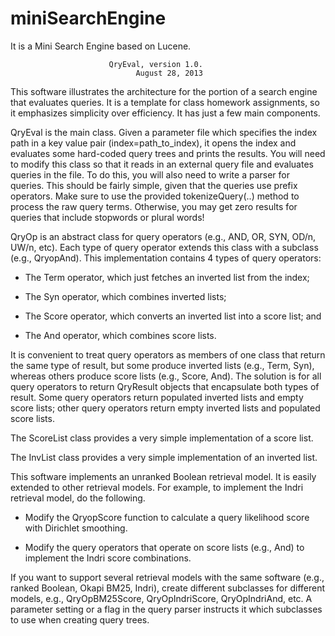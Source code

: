 miniSearchEngine
=================

It is a Mini Search Engine based on Lucene.


                          QryEval, version 1.0.
                                August 28, 2013


This software illustrates the architecture for the portion of a search
engine that evaluates queries.  It is a template for class homework
assignments, so it emphasizes simplicity over efficiency.  It has just
a few main components.

QryEval is the main class. Given a parameter file which specifies the 
index path in a key value pair (index=path_to_index), 
it opens the index and evaluates some hard-coded query trees and prints 
the results. You will need to modify this class so that it reads in an
external query file and evaluates queries in the file. To do this, you will 
also need to write a parser for queries. This should be fairly simple, 
given that the queries use prefix operators. Make sure to use the provided
tokenizeQuery(..) method to process the raw query terms. Otherwise, you may get
zero results for queries that include stopwords or plural words! 

QryOp is an abstract class for query operators (e.g., AND, OR, SYN,
OD/n, UW/n, etc).  Each type of query operator extends this class with
a subclass (e.g., QryopAnd).  This implementation contains 4 types of
query operators:

  * The Term operator, which just fetches an inverted list from the index;

  * The Syn operator, which combines inverted lists;

  * The Score operator, which converts an inverted list into a score list; and

  * The And operator, which combines score lists.

It is convenient to treat query operators as members of one class that
return the same type of result, but some produce inverted lists (e.g.,
Term, Syn), whereas others produce score lists (e.g., Score, And).
The solution is for all query operators to return QryResult objects
that encapsulate both types of result.  Some query operators return
populated inverted lists and empty score lists; other query operators
return empty inverted lists and populated score lists.

The ScoreList class provides a very simple implementation of a score
list.

The InvList class provides a very simple implementation of an inverted
list.

This software implements an unranked Boolean retrieval model.  It is
easily extended to other retrieval models.  For example, to implement
the Indri retrieval model, do the following.

  * Modify the QryopScore function to calculate a query likelihood
    score with Dirichlet smoothing.

  * Modify the query operators that operate on score lists (e.g., And)
    to implement the Indri score combinations.

If you want to support several retrieval models with the same software
(e.g., ranked Boolean, Okapi BM25, Indri), create different subclasses
for different models, e.g., QryOpBM25Score, QryOpIndriScore,
QryOpIndriAnd, etc.  A parameter setting or a flag in the query parser
instructs it which subclasses to use when creating query trees.
